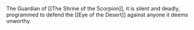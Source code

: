 The Guardian of [[The Shrine of the Scorpion]], it is silent and deadly, programmed to defend the [[Eye of the Desert]] against anyone it deems unworthy.